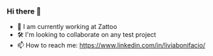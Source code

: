 ### Hi there 👋

- 🔭 I am currently working at Zattoo
- 🛠️ I'm looking to collaborate on any test project
- 📫 How to reach me: https://www.linkedin.com/in/liviabonifacio/
